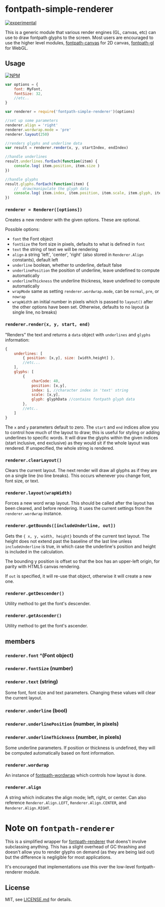 # fontpath-simple-renderer

[![experimental](http://badges.github.io/stability-badges/dist/experimental.svg)](http://github.com/badges/stability-badges)

This is a generic module that various render engines (GL, canvas, etc) can use to draw fontpath glyphs to the screen. Most users are encouraged to use the higher level modules, [fontpath-canvas](https://github.com/mattdesl/fontpath-canvas) for 2D canvas, [fontpath-gl](https://github.com/mattdesl/fontpath-gl) for WebGL.

## Usage

[![NPM](https://nodei.co/npm/fontpath-simple-renderer.png)](https://nodei.co/npm/fontpath-simple-renderer/)

```js
var options = {
	font: MyFont,
	fontSize: 32,
	//etc..
}

var renderer = require('fontpath-simple-renderer')(options)

//set up some parameters
renderer.align = 'right'
renderer.wordwrap.mode = 'pre'
renderer.layout(250)

//renders glyphs and underline data
var result = renderer.render(x, y, startIndex, endIndex)

//handle underlines
result.underlines.forEach(function(item) {
	console.log( item.position, item.size )
})

//handle glyphs
result.glyphs.forEach(function(item) {
	//	draw/manipulate the glyph data
	console.log( item.index, item.position, item.scale, item.glyph, item.charCode )
})
```

### `renderer = Renderer([options])`

Creates a new renderer with the given options. These are optional.

Possible options:
- `font` the Font object
- `fontSize` the font size in pixels, defaults to what is defined in `font`
- `text` the string of text we will be rendering
- `align` a string 'left', 'center', 'right' (also stored in `Renderer.Align` constants), default left
- `underline` boolean, whether to underline, default false
- `underlinePosition` the position of underline, leave undefined to compute automatically
- `underlineThickness` the underline thickness, leave undefined to compute automatically
- `wrapMode` same as setting `renderer.wordwrap.mode`, can be `normal`, `pre`, or `nowrap`
- `wrapWidth` an initial number in pixels which is passed to `layout()` after the other options have been set. Otherwise, defaults to no layout (a single line, no breaks)

### `renderer.render(x, y, start, end)`

"Renders" the text and returns a `data` object with `underlines` and `glyphs` information:

```js
{
	underlines: [
		{ position: [x,y], size: [width,height] },
		//etc...
	],
	glyphs: [
		{ 
			charCode: 40,
			position: [x,y], 
			index: i, //character index in 'text' string
			scale: [x,y],
			glyph: glyphData //contains fontpath glyph data
		},
		//etc..
	]
}
```

The `x` and `y` parameters default to zero. The `start` and `end` indices allow you to control how much of the layout to draw; this is useful for styling or adding underlines to specific words. It will draw the glyphs within the given indices (start inclusive, end exclusive) as they would sit if the whole layout was rendered. If unspecified, the whole string is rendered.

### `renderer.clearLayout()`

Clears the current layout. The next render will draw all glyphs as if they are on a single line (no line breaks). This occurs whenever you change font, font size, or text.

### `renderer.layout(wrapWidth)`

Forces a new word wrap layout. This should be called after the layout has been cleared, and before rendering. It uses the current settings from the `renderer.wordwrap` instance. 

### `renderer.getBounds([includeUnderline, out])`

Gets the `{ x, y, width, height}` bounds of the current text layout. The height does not extend past the baseline of the last line unless `includeUnderline` is true, in which case the underline's position and height is included in the calculation. 

The bounding y position is offset so that the box has an upper-left origin, for parity with HTML5 canvas rendering.

If `out` is specified, it will re-use that object, otherwise it will create a new one.

### `renderer.getDescender()`

Utility method to get the font's descender.

### `renderer.getAscender()`

Utility method to get the font's ascender.

## members

### `renderer.font` ^(Font object)
### `renderer.fontSize` (number)
### `renderer.text` (string)

Some font, font size and text parameters. Changing these values will clear the current layout.

### `renderer.underline` (bool)
### `renderer.underlinePosition` (number, in pixels)
### `renderer.underlineThickness` (number, in pixels)

Some underline parameters. If position or thickness is undefined, they will be computed automatically based on font information.

### `renderer.wordwrap` 

An instance of [fontpath-wordwrap](https://github.com/mattdesl/fontpath-wordwrap) which controls how layout is done.

### `renderer.align`

A string which indicates the align mode; left, right, or center. Can also reference `Renderer.Align.LEFT`, `Renderer.Align.CENTER`, and `Renderer.Align.RIGHT`.

# Note on `fontpath-renderer`

This is a simplified wrapper for [fontpath-renderer](https://github.com/mattdesl/fontpath-renderer/) that doens't involve subclassing anything. This has a slight overhead of GC thrashing and doesn't allow you to render glyphs on demand (as they are being laid out) but the difference is negligible for most applications.

It's encouraged that implementations use this over the low-level fontpath-renderer module. 

## License

MIT, see [LICENSE.md](http://github.com/mattdesl/fontpath-simple-renderer/blob/master/LICENSE.md) for details.
